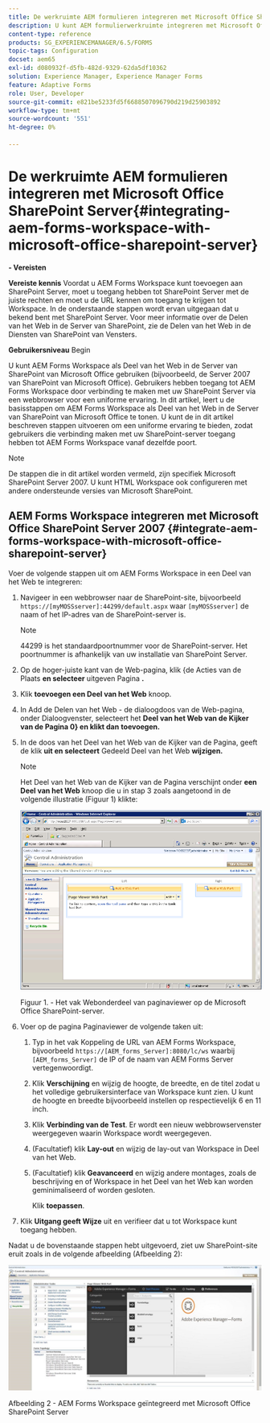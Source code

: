 ```yaml
---
title: De werkruimte AEM formulieren integreren met Microsoft Office SharePoint Server
description: U kunt AEM formulierwerkruimte integreren met Microsoft Office SharePoint Server.
content-type: reference
products: SG_EXPERIENCEMANAGER/6.5/FORMS
topic-tags: Configuration
docset: aem65
exl-id: d080932f-d5fb-482d-9329-62da5df10362
solution: Experience Manager, Experience Manager Forms
feature: Adaptive Forms
role: User, Developer
source-git-commit: e821be5233fd5f6688507096790d219d25903892
workflow-type: tm+mt
source-wordcount: '551'
ht-degree: 0%

---
```


# De werkruimte AEM formulieren integreren met Microsoft Office SharePoint Server{#integrating-aem-forms-workspace-with-microsoft-office-sharepoint-server}

**- Vereisten**

**Vereiste kennis**
Voordat u AEM Forms Workspace kunt toevoegen aan SharePoint Server, moet u toegang hebben tot SharePoint Server met de juiste rechten en moet u de URL kennen om toegang te krijgen tot Workspace. In de onderstaande stappen wordt ervan uitgegaan dat u bekend bent met SharePoint Server. Voor meer informatie over de Delen van het Web in de Server van SharePoint, zie de Delen van het Web in de Diensten van SharePoint van Vensters.

**Gebruikersniveau**
Begin

U kunt AEM Forms Workspace als Deel van het Web in de Server van SharePoint van Microsoft Office gebruiken (bijvoorbeeld, de Server 2007 van SharePoint van Microsoft Office). Gebruikers hebben toegang tot AEM Forms Workspace door verbinding te maken met uw SharePoint Server via een webbrowser voor een uniforme ervaring. In dit artikel, leert u de basisstappen om AEM Forms Workspace als Deel van het Web in de Server van SharePoint van Microsoft Office te tonen. U kunt de in dit artikel beschreven stappen uitvoeren om een uniforme ervaring te bieden, zodat gebruikers die verbinding maken met uw SharePoint-server toegang hebben tot AEM Forms Workspace vanaf dezelfde poort.

>[!NOTE]
>
>De stappen die in dit artikel worden vermeld, zijn specifiek Microsoft SharePoint Server 2007. U kunt HTML Workspace ook configureren met andere ondersteunde versies van Microsoft SharePoint.

## AEM Forms Workspace integreren met Microsoft Office SharePoint Server 2007 {#integrate-aem-forms-workspace-with-microsoft-office-sharepoint-server}

Voer de volgende stappen uit om AEM Forms Workspace in een Deel van het Web te integreren:

1. Navigeer in een webbrowser naar de SharePoint-site, bijvoorbeeld `https://[myMOSSserver]:44299/default.aspx` waar `[myMOSSserver]` de naam of het IP-adres van de SharePoint-server is.

   >[!NOTE]
   >
   >44299 is het standaardpoortnummer voor de SharePoint-server. Het poortnummer is afhankelijk van uw installatie van SharePoint Server.

1. Op de hoger-juiste kant van de Web-pagina, klik {de Acties van de Plaats **en selecteer** uitgeven Pagina **.**
1. Klik **toevoegen een Deel van het Web** knoop.
1. In Add de Delen van het Web - de dialoogdoos van de Web-pagina, onder Dialoogvenster, selecteert het **Deel van het Web van de Kijker van de Pagina 0} en klikt dan** **toevoegen.**
1. In de doos van het Deel van het Web van de Kijker van de Pagina, geeft de klik **uit en selecteert** Gedeeld Deel van het Web **wijzigen.**

   >[!NOTE]
   >
   >Het Deel van het Web van de Kijker van de Pagina verschijnt onder **een Deel van het Web** knoop die u in stap 3 zoals aangetoond in de volgende illustratie (Figuur 1) klikte:

   ![ de doos van het Deel van het Web van de Kijker van de Pagina in de server van SharePoint van Microsoft Office.](assets/page-viewer-web-part-box-in-microsoft-office-sharepoint-server.png)

   Figuur 1. - Het vak Webonderdeel van paginaviewer op de Microsoft Office SharePoint-server.

1. Voer op de pagina Paginaviewer de volgende taken uit:

   1. Typ in het vak Koppeling de URL van AEM Forms Workspace, bijvoorbeeld `https://[AEM_forms_Server]:8080/lc/ws` waarbij `[AEM_forms_Server]` de IP of de naam van AEM Forms Server vertegenwoordigt.
   1. Klik **Verschijning** en wijzig de hoogte, de breedte, en de titel zodat u het volledige gebruikersinterface van Workspace kunt zien. U kunt de hoogte en breedte bijvoorbeeld instellen op respectievelijk 6 en 11 inch.
   1. Klik **Verbinding van de Test**. Er wordt een nieuw webbrowservenster weergegeven waarin Workspace wordt weergegeven.
   1. (Facultatief) klik **Lay-out** en wijzig de lay-out van Workspace in Deel van het Web.
   1. (Facultatief) klik **Geavanceerd** en wijzig andere montages, zoals de beschrijving en of Workspace in het Deel van het Web kan worden geminimaliseerd of worden gesloten.

      Klik **toepassen**.

1. Klik **Uitgang geeft Wijze** uit en verifieer dat u tot Workspace kunt toegang hebben.

Nadat u de bovenstaande stappen hebt uitgevoerd, ziet uw SharePoint-site eruit zoals in de volgende afbeelding (Afbeelding 2):

![ AEM Forms Workspace geïntegreerd met de Server van SharePoint van Microsoft Office ](assets/aem-forms-workspace.jpg)

Afbeelding 2 - AEM Forms Workspace geïntegreerd met Microsoft Office SharePoint Server

